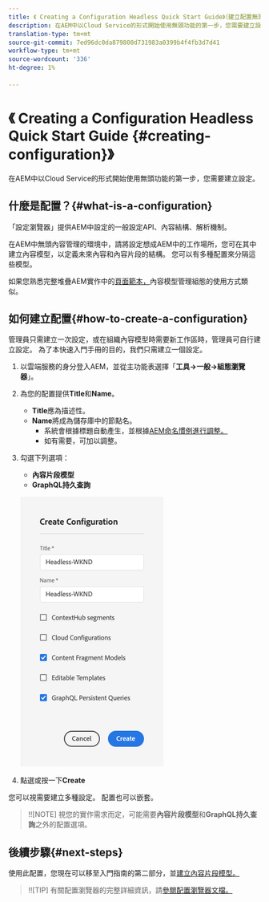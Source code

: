 ```yaml
---
title: 《 Creating a Configuration Headless Quick Start Guide》（建立配置無頭快速入門手冊）
description: 在AEM中以Cloud Service的形式開始使用無頭功能的第一步，您需要建立設定。
translation-type: tm+mt
source-git-commit: 7ed96dc0da879800d731983a0399b4f4fb3d7d41
workflow-type: tm+mt
source-wordcount: '336'
ht-degree: 1%

---
```



# 《 Creating a Configuration Headless Quick Start Guide {#creating-configuration}》

在AEM中以Cloud Service的形式開始使用無頭功能的第一步，您需要建立設定。

## 什麼是配置？{#what-is-a-configuration}

「設定瀏覽器」提供AEM中設定的一般設定API、內容結構、解析機制。

在AEM中無頭內容管理的環境中，請將設定想成AEM中的工作場所，您可在其中建立內容模型，以定義未來內容和內容片段的結構。 您可以有多種配置來分隔這些模型。

如果您熟悉完整堆疊AEM實作中的[頁面範本，](/help/sites-cloud/authoring/features/templates.md)內容模型管理組態的使用方式類似。

## 如何建立配置{#how-to-create-a-configuration}

管理員只需建立一次設定，或在組織內容模型時需要新工作區時，管理員可自行建立設定。 為了本快速入門手冊的目的，我們只需建立一個設定。

1. 以雲端服務的身分登入AEM，並從主功能表選擇「**工具->一般->組態瀏覽器**」。
1. 為您的配置提供&#x200B;**Title**&#x200B;和&#x200B;**Name**。
   * **Title**&#x200B;應為描述性。
   * **Name**&#x200B;將成為儲存庫中的節點名。
      * 系統會根據標題自動產生，並根據[AEM命名慣例進行調整。](/help/implementing/developing/introduction/naming-conventions.md)
      * 如有需要，可加以調整。
1. 勾選下列選項：
   * **內容片段模型**
   * **GraphQL持久查詢**

   ![建立設定](../assets/create-configuration.png)

1. 點選或按一下&#x200B;**Create**

您可以視需要建立多種設定。 配置也可以嵌套。

>!![NOTE]
視您的實作需求而定，可能需要&#x200B;**內容片段模型**&#x200B;和&#x200B;**GraphQL持久查詢**&#x200B;之外的配置選項。

## 後續步驟{#next-steps}

使用此配置，您現在可以移至入門指南的第二部分，並[建立內容片段模型。](create-content-model.md)

>!![TIP]
有關配置瀏覽器的完整詳細資訊，請[參閱配置瀏覽器文檔。](/help/implementing/developing/introduction/configurations.md)
